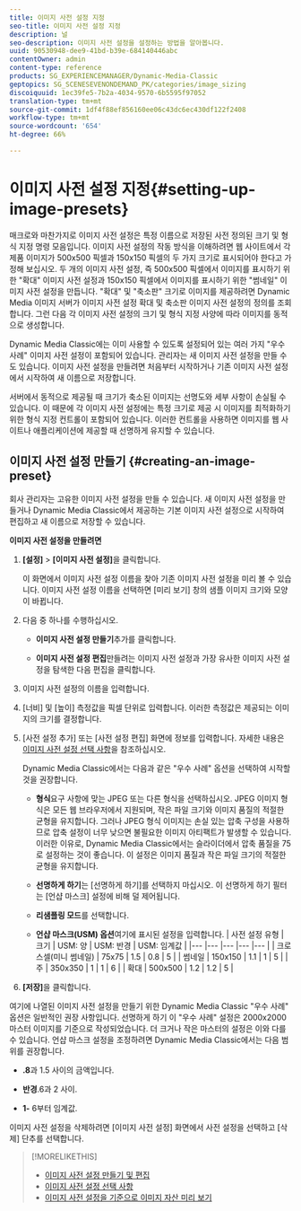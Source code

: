```yaml
---
title: 이미지 사전 설정 지정
seo-title: 이미지 사전 설정 지정
description: 널
seo-description: 이미지 사전 설정을 설정하는 방법을 알아봅니다.
uuid: 90530948-dee9-41bd-b39e-684140446abc
contentOwner: admin
content-type: reference
products: SG_EXPERIENCEMANAGER/Dynamic-Media-Classic
geptopics: SG_SCENESEVENONDEMAND_PK/categories/image_sizing
discoiquuid: 1ec39fe5-7b2a-4034-9570-6b5595f97052
translation-type: tm+mt
source-git-commit: 1df4f88ef856160ee06c43dc6ec430df122f2408
workflow-type: tm+mt
source-wordcount: '654'
ht-degree: 66%

---
```



# 이미지 사전 설정 지정{#setting-up-image-presets}

매크로와 마찬가지로 이미지 사전 설정은 특정 이름으로 저장된 사전 정의된 크기 및 형식 지정 명령 모음입니다. 이미지 사전 설정의 작동 방식을 이해하려면 웹 사이트에서 각 제품 이미지가 500x500 픽셀과 150x150 픽셀의 두 가지 크기로 표시되어야 한다고 가정해 보십시오. 두 개의 이미지 사전 설정, 즉 500x500 픽셀에서 이미지를 표시하기 위한 &quot;확대&quot; 이미지 사전 설정과 150x150 픽셀에서 이미지를 표시하기 위한 &quot;썸네일&quot; 이미지 사전 설정을 만듭니다. &quot;확대&quot; 및 &quot;축소판&quot; 크기로 이미지를 제공하려면 Dynamic Media 이미지 서버가 이미지 사전 설정 확대 및 축소판 이미지 사전 설정의 정의를 조회합니다. 그런 다음 각 이미지 사전 설정의 크기 및 형식 지정 사양에 따라 이미지를 동적으로 생성합니다.

Dynamic Media Classic에는 이미 사용할 수 있도록 설정되어 있는 여러 가지 &quot;우수 사례&quot; 이미지 사전 설정이 포함되어 있습니다. 관리자는 새 이미지 사전 설정을 만들 수도 있습니다. 이미지 사전 설정을 만들려면 처음부터 시작하거나 기존 이미지 사전 설정에서 시작하여 새 이름으로 저장합니다.

서버에서 동적으로 제공될 때 크기가 축소된 이미지는 선명도와 세부 사항이 손실될 수 있습니다. 이 때문에 각 이미지 사전 설정에는 특정 크기로 제공 시 이미지를 최적화하기 위한 형식 지정 컨트롤이 포함되어 있습니다. 이러한 컨트롤을 사용하면 이미지를 웹 사이트나 애플리케이션에 제공할 때 선명하게 유지할 수 있습니다.

## 이미지 사전 설정 만들기 {#creating-an-image-preset}

회사 관리자는 고유한 이미지 사전 설정을 만들 수 있습니다. 새 이미지 사전 설정을 만들거나 Dynamic Media Classic에서 제공하는 기본 이미지 사전 설정으로 시작하여 편집하고 새 이름으로 저장할 수 있습니다.

**이미지 사전 설정을 만들려면**

1. **[설정]** > **[이미지 사전 설정]**&#x200B;을 클릭합니다.

   이 화면에서 이미지 사전 설정 이름을 찾아 기존 이미지 사전 설정을 미리 볼 수 있습니다. 이미지 사전 설정 이름을 선택하면 [미리 보기] 창의 샘플 이미지 크기와 모양이 바뀝니다.

1. 다음 중 하나를 수행하십시오.

   * **이미지 사전 설정 만들기**&#x200B;추가를 클릭합니다.

   * **이미지 사전 설정 편집**&#x200B;만들려는 이미지 사전 설정과 가장 유사한 이미지 사전 설정을 탐색한 다음 편집을 클릭합니다.

1. 이미지 사전 설정의 이름을 입력합니다.
1. [너비] 및 [높이] 측정값을 픽셀 단위로 입력합니다. 이러한 측정값은 제공되는 이미지의 크기를 결정합니다.
1. [사전 설정 추가] 또는 [사전 설정 편집] 화면에 정보를 입력합니다. 자세한 내용은 [이미지 사전 설정 선택 사항](application-setup.md#image_preset_options)을 참조하십시오.

   Dynamic Media Classic에서는 다음과 같은 &quot;우수 사례&quot; 옵션을 선택하여 시작할 것을 권장합니다.

   * **형식**&#x200B;요구 사항에 맞는 JPEG 또는 다른 형식을 선택하십시오. JPEG 이미지 형식은 모든 웹 브라우저에서 지원되며, 작은 파일 크기와 이미지 품질의 적절한 균형을 유지합니다. 그러나 JPEG 형식 이미지는 손실 있는 압축 구성을 사용하므로 압축 설정이 너무 낮으면 불필요한 이미지 아티팩트가 발생할 수 있습니다. 이러한 이유로, Dynamic Media Classic에서는 슬라이더에서 압축 품질을 75로 설정하는 것이 좋습니다. 이 설정은 이미지 품질과 작은 파일 크기의 적절한 균형을 유지합니다.

   * **선명하게 하기**&#x200B;는 [선명하게 하기]를 선택하지 마십시오. 이 선명하게 하기 필터는 [언샵 마스크] 설정에 비해 덜 제어됩니다.

   * **리샘플링 모드**&#x200B;를 선택합니다.

   * **언샵 마스크(USM) 옵션**&#x200B;여기에 표시된 설정을 입력합니다.
   | 사전 설정 유형 | 크기 | USM: 양 | USM: 반경 | USM: 임계값 |
   |--- |--- |--- |--- |--- |
   | 크로스셀(미니 썸네일) | 75x75 | 1.5 | 0.8 | 5 |
   | 썸네일 | 150x150 | 1.1 | 1 | 5 |
   | 주 | 350x350 | 1 | 1 | 6 |
   | 확대 | 500x500 | 1.2 | 1.2 | 5 |

1. **[저장]**&#x200B;을 클릭합니다.

여기에 나열된 이미지 사전 설정을 만들기 위한 Dynamic Media Classic &quot;우수 사례&quot; 옵션은 일반적인 권장 사항입니다. 선명하게 하기 이 &quot;우수 사례&quot; 설정은 2000x2000 마스터 이미지를 기준으로 작성되었습니다. 더 크거나 작은 마스터의 설정은 이와 다를 수 있습니다. 언샵 마스크 설정을 조정하려면 Dynamic Media Classic에서는 다음 범위를 권장합니다.

* **.8**&#x200B;과 1.5 사이의 금액입니다.

* **반경**.6과 2 사이.

* **1-** 6부터 임계값.

이미지 사전 설정을 삭제하려면 [이미지 사전 설정] 화면에서 사전 설정을 선택하고 [삭제] 단추를 선택합니다.

>[!MORELIKETHIS]
>
>* [이미지 사전 설정 만들기 및 편집](application-setup.md#creating_and_editing_image_presets)
>* [이미지 사전 설정 선택 사항](application-setup.md#image_preset_options)
>* [이미지 사전 설정을 기준으로 이미지 자산 미리 보기](previewing-asset.md#previewing_an_image_asset_based_on_its_image_preset)

